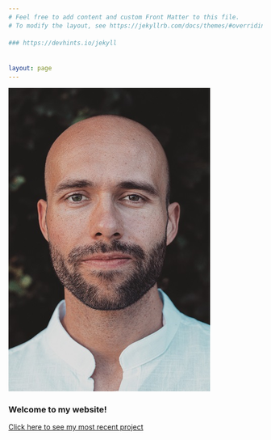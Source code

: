 ```yaml
---
# Feel free to add content and custom Front Matter to this file.
# To modify the layout, see https://jekyllrb.com/docs/themes/#overriding-theme-defaults

### https://devhints.io/jekyll


layout: page
---
```

<!-- <table>
<colgroup>
<col width="30%" />
<col width="70%" />
</colgroup>
<tbody>
<tr>
<td markdown="span">![(c) Fabian Balensiefer](portrait.jpg)</td>
<td markdown="span">*Welcome to my website!*<br></td>
</tr>
<tr>
<td markdown="span"></td>
<td markdown="span">**Please note: This site is currently under construction!**</td>
</tr>
</tbody>
</table> -->
![(c) Fabian Balensiefer](portrait.jpg)
### Welcome to my website!
[Click here to see my most recent project](https://nbviewer.org/github/fbalensiefer/Interactive_Network_Visualisations/blob/main/InteracNetwVis.ipynb)
